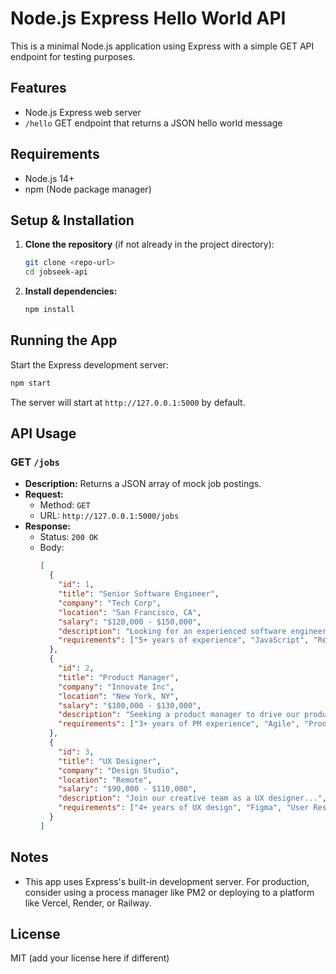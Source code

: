 # Node.js Express Hello World API

This is a minimal Node.js application using Express with a simple GET API endpoint for testing purposes.

## Features
- Node.js Express web server
- `/hello` GET endpoint that returns a JSON hello world message

## Requirements
- Node.js 14+
- npm (Node package manager)

## Setup & Installation
1. **Clone the repository** (if not already in the project directory):
   ```bash
   git clone <repo-url>
   cd jobseek-api
   ```
2. **Install dependencies:**
   ```bash
   npm install
   ```

## Running the App
Start the Express development server:
```bash
npm start
```
The server will start at `http://127.0.0.1:5000` by default.

## API Usage
### GET `/jobs`
- **Description:** Returns a JSON array of mock job postings.
- **Request:**
  - Method: `GET`
  - URL: `http://127.0.0.1:5000/jobs`
- **Response:**
  - Status: `200 OK`
  - Body:
    ```json
    [
      {
        "id": 1,
        "title": "Senior Software Engineer",
        "company": "Tech Corp",
        "location": "San Francisco, CA",
        "salary": "$120,000 - $150,000",
        "description": "Looking for an experienced software engineer to join our team...",
        "requirements": ["5+ years of experience", "JavaScript", "React", "Node.js"]
      },
      {
        "id": 2,
        "title": "Product Manager",
        "company": "Innovate Inc",
        "location": "New York, NY",
        "salary": "$100,000 - $130,000",
        "description": "Seeking a product manager to drive our product strategy...",
        "requirements": ["3+ years of PM experience", "Agile", "Product Strategy"]
      },
      {
        "id": 3,
        "title": "UX Designer",
        "company": "Design Studio",
        "location": "Remote",
        "salary": "$90,000 - $110,000",
        "description": "Join our creative team as a UX designer...",
        "requirements": ["4+ years of UX design", "Figma", "User Research"]
      }
    ]
    ```

## Notes
- This app uses Express's built-in development server. For production, consider using a process manager like PM2 or deploying to a platform like Vercel, Render, or Railway.

## License
MIT (add your license here if different)
